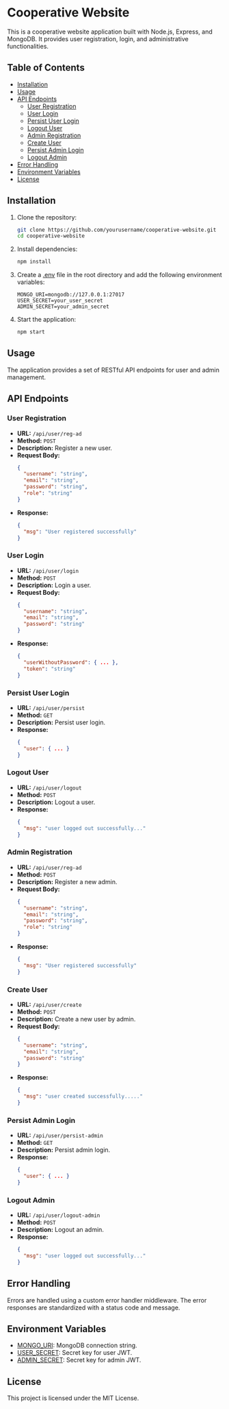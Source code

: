 # Cooperative Website

This is a cooperative website application built with Node.js, Express, and MongoDB. It provides user registration, login, and administrative functionalities.

## Table of Contents

- [Installation](#installation)
- [Usage](#usage)
- [API Endpoints](#api-endpoints)
  - [User Registration](#user-registration)
  - [User Login](#user-login)
  - [Persist User Login](#persist-user-login)
  - [Logout User](#logout-user)
  - [Admin Registration](#admin-registration)
  - [Create User](#create-user)
  - [Persist Admin Login](#persist-admin-login)
  - [Logout Admin](#logout-admin)
- [Error Handling](#error-handling)
- [Environment Variables](#environment-variables)
- [License](#license)

## Installation

1. Clone the repository:
    ```sh
    git clone https://github.com/yourusername/cooperative-website.git
    cd cooperative-website
    ```

2. Install dependencies:
    ```sh
    npm install
    ```

3. Create a [.env](http://_vscodecontentref_/0) file in the root directory and add the following environment variables:
    ```env
    MONGO_URI=mongodb://127.0.0.1:27017
    USER_SECRET=your_user_secret
    ADMIN_SECRET=your_admin_secret
    ```

4. Start the application:
    ```sh
    npm start
    ```

## Usage

The application provides a set of RESTful API endpoints for user and admin management.

## API Endpoints

### User Registration

- **URL:** `/api/user/reg-ad`
- **Method:** `POST`
- **Description:** Register a new user.
- **Request Body:**
    ```json
    {
      "username": "string",
      "email": "string",
      "password": "string",
      "role": "string"
    }
    ```
- **Response:**
    ```json
    {
      "msg": "User registered successfully"
    }
    ```

### User Login

- **URL:** `/api/user/login`
- **Method:** `POST`
- **Description:** Login a user.
- **Request Body:**
    ```json
    {
      "username": "string",
      "email": "string",
      "password": "string"
    }
    ```
- **Response:**
    ```json
    {
      "userWithoutPassword": { ... },
      "token": "string"
    }
    ```

### Persist User Login

- **URL:** `/api/user/persist`
- **Method:** `GET`
- **Description:** Persist user login.
- **Response:**
    ```json
    {
      "user": { ... }
    }
    ```

### Logout User

- **URL:** `/api/user/logout`
- **Method:** `POST`
- **Description:** Logout a user.
- **Response:**
    ```json
    {
      "msg": "user logged out successfully..."
    }
    ```

### Admin Registration

- **URL:** `/api/user/reg-ad`
- **Method:** `POST`
- **Description:** Register a new admin.
- **Request Body:**
    ```json
    {
      "username": "string",
      "email": "string",
      "password": "string",
      "role": "string"
    }
    ```
- **Response:**
    ```json
    {
      "msg": "User registered successfully"
    }
    ```

### Create User

- **URL:** `/api/user/create`
- **Method:** `POST`
- **Description:** Create a new user by admin.
- **Request Body:**
    ```json
    {
      "username": "string",
      "email": "string",
      "password": "string"
    }
    ```
- **Response:**
    ```json
    {
      "msg": "user created successfully....."
    }
    ```

### Persist Admin Login

- **URL:** `/api/user/persist-admin`
- **Method:** `GET`
- **Description:** Persist admin login.
- **Response:**
    ```json
    {
      "user": { ... }
    }
    ```

### Logout Admin

- **URL:** `/api/user/logout-admin`
- **Method:** `POST`
- **Description:** Logout an admin.
- **Response:**
    ```json
    {
      "msg": "user logged out successfully..."
    }
    ```

## Error Handling

Errors are handled using a custom error handler middleware. The error responses are standardized with a status code and message.

## Environment Variables

- [MONGO_URI](http://_vscodecontentref_/1): MongoDB connection string.
- [USER_SECRET](http://_vscodecontentref_/2): Secret key for user JWT.
- [ADMIN_SECRET](http://_vscodecontentref_/3): Secret key for admin JWT.

## License

This project is licensed under the MIT License.
